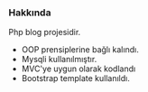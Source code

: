 ### Hakkında

Php blog projesidir. 

  - OOP prensiplerine bağlı kalındı.
  - Mysqli kullanılmıştır.
  - MVC'ye uygun olarak kodlandı
  - Bootstrap template kullanıldı.

